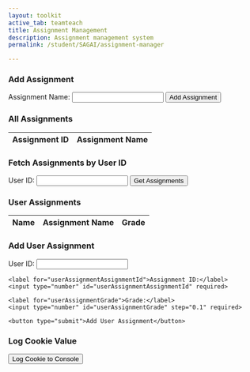 ```yaml
---
layout: toolkit
active_tab: teamteach
title: Assignment Management
description: Assignment management system
permalink: /student/SAGAI/assignment-manager

---
```


<!-- Section for Adding Assignments -->
<div>
  <h3>Add Assignment</h3>
  <form id="addAssignmentForm">
    <label for="assignmentName">Assignment Name:</label>
    <input type="text" id="assignmentName" required>
    <button type="submit">Add Assignment</button>
  </form>
</div>

<!-- Display All Assignments -->
<div>
  <h3>All Assignments</h3>
  <table>
    <thead>
      <tr>
        <th>Assignment ID</th>
        <th>Assignment Name</th>
      </tr>
    </thead>
    <tbody id="assignmentTable">
      <!-- Rows will be dynamically added here -->
    </tbody>
  </table>
</div>

<!-- Section for Fetching Assignments by User ID -->
<div>
  <h3>Fetch Assignments by User ID</h3>
  <label for="userid">User ID:</label>
  <input type="number" id="userid" required>
  <button id="fetchButton">Get Assignments</button>
</div>

<!-- Display User Assignments -->
<div>
  <h3>User Assignments</h3>
  <table>
    <thead>
      <tr>
        <th>Name</th>
        <th>Assignment Name</th>
        <th>Grade</th>
      </tr>
    </thead>
    <tbody id="userAssignmentsTable">
      <!-- Rows will be dynamically added here -->
    </tbody>
  </table>
</div>

<!-- Section for Adding User Assignment -->
<div>
  <h3>Add User Assignment</h3>
  <form id="addUserAssignmentForm">
    <label for="userAssignmentUserId">User ID:</label>
    <input type="number" id="userAssignmentUserId" required>

    <label for="userAssignmentAssignmentId">Assignment ID:</label>
    <input type="number" id="userAssignmentAssignmentId" required>

    <label for="userAssignmentGrade">Grade:</label>
    <input type="number" id="userAssignmentGrade" step="0.1" required>

    <button type="submit">Add User Assignment</button>
  </form>
</div>

<!-- Button to Log Cookie Value -->
<div>
  <h3>Log Cookie Value</h3>
  <button id="logCookieButton">Log Cookie to Console</button>
</div>

<script type="module">
  import {javaURI} from '{{site.baseurl}}/assets/js/api/config.js';

  const getAllAssignmentsURL = `${javaURI}/api/assignments/get`;
  const addAssignmentURL = `${javaURI}/api/assignments/add`;
  const getUserAssignmentsURL = `${javaURI}/api/userassignments/get`;
  const addUserAssignmentURL = `${javaURI}/api/userassignments/add`;

  const assignmentTable = document.getElementById("assignmentTable");
  const userAssignmentsTable = document.getElementById("userAssignmentsTable");
  const addAssignmentForm = document.getElementById("addAssignmentForm");
  const addUserAssignmentForm = document.getElementById("addUserAssignmentForm");
  const assignmentNameInput = document.getElementById("assignmentName");
  const useridInput = document.getElementById("userid");
  const fetchButton = document.getElementById("fetchButton");
  const logCookieButton = document.getElementById("logCookieButton");

  // Function to fetch all assignments
  async function fetchAllAssignments() {
    try {
      const response = await fetch(getAllAssignmentsURL, {
        method: 'GET',
        headers: {
          'Content-Type': 'application/json',
        }
      });

      if (!response.ok) {
        console.error(`Failed to fetch all assignments. Status: ${response.status} - ${response.statusText}`);
        alert("Failed to fetch all assignments. Check the console for more details.");
        return;
      }

      const assignments = await response.json();
      displayAssignments(assignments);
    } catch (error) {
      console.error('Error fetching all assignments:', error);
      alert("An error occurred while fetching all assignments. Check the console for details.");
    }
  }

  // Function to display fetched assignments in the table
  function displayAssignments(assignments) {
    assignmentTable.innerHTML = ""; // Clear any existing rows

    assignments.forEach(assignment => {
      const tr = document.createElement("tr");

      const idCell = document.createElement("td");
      idCell.textContent = assignment.id || "N/A"; // Display the assignment ID

      const nameCell = document.createElement("td");
      nameCell.textContent = assignment.assignmentName || "N/A"; // Display the assignment name

      tr.appendChild(idCell);
      tr.appendChild(nameCell);
      assignmentTable.appendChild(tr);
    });
  }

  // Function to add a new assignment
  async function addAssignment(event) {
    event.preventDefault(); // Prevent form submission

    const assignmentName = assignmentNameInput.value.trim();
    if (!assignmentName) {
      alert("Please enter a valid assignment name.");
      return;
    }

    const data = { assignmentName };

    try {
      const response = await fetch(addAssignmentURL, {
        method: 'POST',
        headers: {
          'Content-Type': 'application/json',
        },
        body: JSON.stringify(data)
      });

      if (!response.ok) {
        console.error(`Failed to add assignment. Status: ${response.status}`);
        alert("Failed to add assignment.");
        return;
      }

      alert("Assignment added successfully.");
      assignmentNameInput.value = ''; // Clear input field
      fetchAllAssignments(); // Refresh the list after adding an assignment
    } catch (error) {
      console.error('Error adding assignment:', error);
      alert("An error occurred while adding the assignment.");
    }
  }

  // Function to get a cookie value by name
  function getCookieValue(cookieName) {
    const name = cookieName + "=";
    const decodedCookie = decodeURIComponent(document.cookie);
    const cookieArray = decodedCookie.split(';');
    console.log(cookieArray);

    for (let cookie of cookieArray) {
      cookie = cookie.trim();
      if (cookie.indexOf(name) === 0) {
        return cookie.substring(name.length, cookie.length);
      }
    }
    return null;
  }

  // Example usage: Retrieve and print the jwt_java_spring cookie value
  const jwtJavaSpringValue = getCookieValue("jwt_java_spring");
  console.log("jwt_java_spring cookie value:", jwtJavaSpringValue);

  // Event listener for logging the cookie to the console
  logCookieButton.addEventListener("click", () => {
    const cookieValue = getCookieValue("jwt_java_spring");
    console.log("jwt_java_spring Cookie Value:", cookieValue); // Log the cookie value to the console
    alert("Cookie Value: " + (cookieValue || "No cookie found."));
  });

  // Function to fetch assignments for a specific user ID
  async function fetchUserAssignments() {
    const userid = useridInput.value;

    if (!userid) {
      alert("Please enter a valid User ID");
      return;
    }

    try {
      const response = await fetch(`${getUserAssignmentsURL}/${userid}`, {
        method: 'GET',
        headers: {
          'Content-Type': 'application/json',
        }
      });

      if (!response.ok) {
        console.error(`Failed to fetch assignments. Status: ${response.status}`);
        alert("Failed to fetch assignments for this User ID.");
        return;
      }

      const userAssignments = await response.json();
      displayUserAssignments(userAssignments);
    } catch (error) {
      console.error('Error fetching user assignments:', error);
      alert("An error occurred while fetching assignments.");
    }
  }

  // Function to display fetched user assignments in the user assignments table
  function displayUserAssignments(userAssignments) {
    userAssignmentsTable.innerHTML = ""; // Clear any existing rows

    userAssignments.forEach(userAssignment => {
      const tr = document.createElement("tr");

      const nameCell = document.createElement("td");
      nameCell.textContent = userAssignment.name || "N/A"; // Display the user's name

      const assignmentNameCell = document.createElement("td");
      assignmentNameCell.textContent = userAssignment.assignmentName || "N/A"; // Display the assignment name

      const gradeCell = document.createElement("td");
      gradeCell.textContent = userAssignment.grade !== null ? userAssignment.grade : "N/A"; // Display the grade

      tr.appendChild(nameCell);
      tr.appendChild(assignmentNameCell);
      tr.appendChild(gradeCell);
      userAssignmentsTable.appendChild(tr);
    });
  }

  // Function to add a new user assignment
  async function addUserAssignment(event) {
    event.preventDefault(); // Prevent form submission

    const userid = document.getElementById("userAssignmentUserId").value.trim();
    const assignmentid = document.getElementById("userAssignmentAssignmentId").value.trim();
    const grade = document.getElementById("userAssignmentGrade").value.trim();

    if (!userid || !assignmentid || !grade) {
      alert("Please fill out all fields.");
      return;
    }

    const data = { userid: parseInt(userid), assignmentid: parseInt(assignmentid), grade: parseFloat(grade) };

    try {
      const response = await fetch(addUserAssignmentURL, {
        method: 'POST',
        headers: {
          'Content-Type': 'application/json',
        },
        body: JSON.stringify(data)
      });

      if (!response.ok) {
        console.error(`Failed to add user assignment. Status: ${response.status}`);
        alert("Failed to add user assignment.");
        return;
      }

      alert("User assignment added successfully.");
      addUserAssignmentForm.reset(); // Clear form fields after successful submission
      fetchUserAssignments(); // Refresh the list of user assignments
    } catch (error) {
      console.error('Error adding user assignment:', error);
      alert("An error occurred while adding the user assignment.");
    }
  }

  // Event listeners
  fetchButton.addEventListener("click", fetchUserAssignments);
  addAssignmentForm.addEventListener("submit", addAssignment);
  addUserAssignmentForm.addEventListener("submit", addUserAssignment);

  // Initial load of all assignments
  fetchAllAssignments();
</script>
